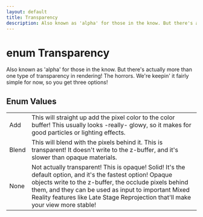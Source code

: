 ```yaml
---
layout: default
title: Transparency
description: Also known as 'alpha' for those in the know. But there's actually more than one type of transparency in rendering! The horrors. We're keepin' it fairly simple for now, so you get three options!
---
```

# enum Transparency

Also known as 'alpha' for those in the know. But there's
actually more than one type of transparency in rendering! The
horrors. We're keepin' it fairly simple for now, so you get three
options!




## Enum Values

|  |  |
|--|--|
|Add|This will straight up add the pixel color to the color buffer! This usually looks -really- glowy, so it makes for good particles or lighting effects.|
|Blend|This will blend with the pixels behind it. This is transparent! It doesn't write to the z-buffer, and it's slower than opaque materials.|
|None|Not actually transparent! This is opaque! Solid! It's the default option, and it's the fastest option! Opaque objects write to the z-buffer, the occlude pixels behind them, and they can be used as input to important Mixed Reality features like Late Stage Reprojection that'll make your view more stable!|


